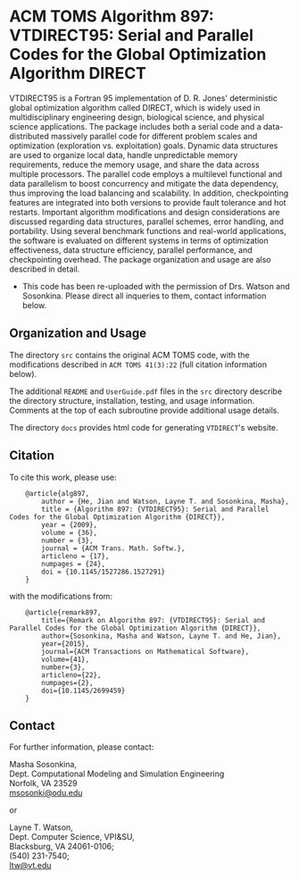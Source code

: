# ACM TOMS Algorithm 897: VTDIRECT95: Serial and Parallel Codes for the Global Optimization Algorithm DIRECT

VTDIRECT95 is a Fortran 95 implementation of D. R. Jones' deterministic global optimization algorithm called DIRECT, which is widely used in multidisciplinary engineering design, biological science, and physical science applications. The package includes both a serial code and a data-distributed massively parallel code for different problem scales and optimization (exploration vs. exploitation) goals. Dynamic data structures are used to organize local data, handle unpredictable memory requirements, reduce the memory usage, and share the data across multiple processors. The parallel code employs a multilevel functional and data parallelism to boost concurrency and mitigate the data dependency, thus improving the load balancing and scalability. In addition, checkpointing features are integrated into both versions to provide fault tolerance and hot restarts. Important algorithm modifications and design considerations are discussed regarding data structures, parallel schemes, error handling, and portability. Using several benchmark functions and real-world applications, the software is evaluated on different systems in terms of optimization effectiveness, data structure efficiency, parallel performance, and checkpointing overhead. The package organization and usage are also described in detail.

 - This code has been re-uploaded with the permission of Drs. Watson and Sosonkina. Please direct all inqueries to them, contact information below.

## Organization and Usage

The directory ``src`` contains the original ACM TOMS code, with the modifications
described in ``ACM TOMS 41(3):22`` (full citation information below).

The additional ``README`` and ``UserGuide.pdf`` files in the ``src`` directory
describe the directory structure, installation, testing, and usage information.
Comments at the top of each subroutine provide additional usage details.

The directory ``docs`` provides html code for generating ``VTDIRECT``'s website.

## Citation

To cite this work, please use:

```
    @article{alg897,
        author = {He, Jian and Watson, Layne T. and Sosonkina, Masha},
        title = {Algorithm 897: {VTDIRECT95}: Serial and Parallel Codes for the Global Optimization Algorithm {DIRECT}},
        year = {2009},
        volume = {36},
        number = {3},
        journal = {ACM Trans. Math. Softw.},
        articleno = {17},
        numpages = {24},
        doi = {10.1145/1527286.1527291}
    }
```

with the modifications from:

```
    @article{remark897,
        title={Remark on Algorithm 897: {VTDIRECT95}: Serial and Parallel Codes for the Global Optimization Algorithm {DIRECT}},
        author={Sosonkina, Masha and Watson, Layne T. and He, Jian},
        year={2015},
        journal={ACM Transactions on Mathematical Software},
        volume={41},
        number={3},
        articleno={22},
        numpages={2},
        doi={10.1145/2699459}
    }
```

## Contact

For further information, please contact:

Masha Sosonkina,  
Dept. Computational Modeling and Simulation Engineering  
Norfolk, VA 23529  
msosonki@odu.edu  

or  

Layne T. Watson,  
Dept. Computer Science, VPI&SU,  
Blacksburg, VA 24061-0106;  
(540) 231-7540;  
ltw@vt.edu  
